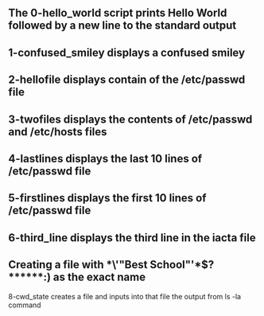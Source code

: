 The 0-hello_world script prints Hello World followed by a new line to the standard output
---
1-confused_smiley displays a confused smiley
---
2-hellofile displays contain of the /etc/passwd file
---
3-twofiles displays the contents of /etc/passwd and /etc/hosts files
---
4-lastlines displays the last 10 lines of /etc/passwd file
---
5-firstlines displays the first 10 lines of /etc/passwd file
---
6-third_line displays the third line in the iacta file
---
Creating a file with \*\\'"Best School"\'\*$\?******:) as the exact name
---
8-cwd_state creates a file and inputs into that file the output from ls -la command
